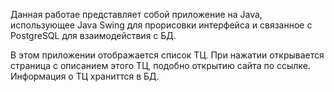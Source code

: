 Данная работае представляет собой приложение на Java, использующее Java Swing для прорисовки интерфейса и связанное с PostgreSQL для взаимодействия с БД.

В этом приложении отображается список ТЦ. При нажатии открывается страница с описанием этого ТЦ, подобно открытию сайта по ссылке. Информация о ТЦ храниттся в БД.
